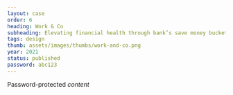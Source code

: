 ```yaml
---
layout: case
order: 6
heading: Work & Co
subheading: Elevating financial health through bank’s save money buckets
tags: design
thumb: assets/images/thumbs/work-and-co.png
year: 2021
status: published
password: abc123
---
```


Password-protected *content*
